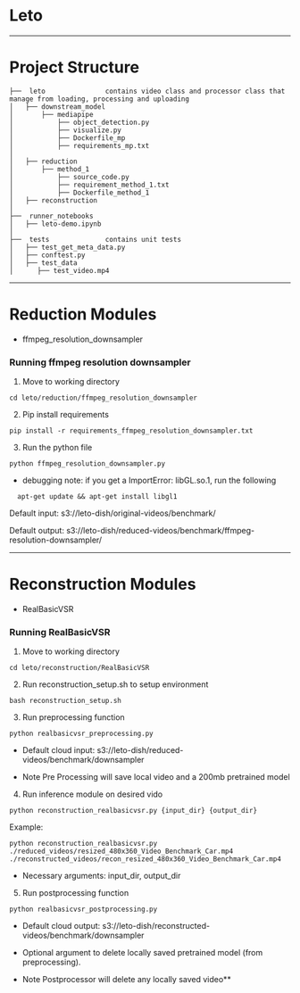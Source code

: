 # **Leto**
----------------------------------
# Project Structure

```
├──  leto				contains video class and processor class that manage from loading, processing and uploading
│   ├── downstream_model
│       ├── mediapipe
│           ├── object_detection.py
│           ├── visualize.py
│           ├── Dockerfile_mp
│           ├── requirements_mp.txt
│
│   ├── reduction
│       ├── method_1
│           ├── source_code.py
│           ├── requirement_method_1.txt
│           ├── Dockerfile_method_1
│   ├── reconstruction
│
├──  runner_notebooks
│   ├── leto-demo.ipynb
│
├──  tests				contains unit tests
│   ├── test_get_meta_data.py
│   ├── conftest.py
│   ├── test_data
│      ├── test_video.mp4

```
----------------------------------
# Reduction Modules
- ffmpeg_resolution_downsampler


### Running ffmpeg resolution downsampler

1. Move to working directory
```console
cd leto/reduction/ffmpeg_resolution_downsampler
```

2. Pip install requirements
```console
pip install -r requirements_ffmpeg_resolution_downsampler.txt
```

3. Run the python file
```console
python ffmpeg_resolution_downsampler.py
```

* debugging note: if you get a ImportError: libGL.so.1, run the following
```console
  apt-get update && apt-get install libgl1
```

Default input: s3://leto-dish/original-videos/benchmark/

Default output: s3://leto-dish/reduced-videos/benchmark/ffmpeg-resolution-downsampler/


----------------------------------
# Reconstruction Modules

- RealBasicVSR

### Running RealBasicVSR 

1. Move to working directory
```console
cd leto/reconstruction/RealBasicVSR
```

2. Run reconstruction_setup.sh to setup environment
```console
bash reconstruction_setup.sh
```

3. Run preprocessing function
```console
python realbasicvsr_preprocessing.py
```
- Default cloud input: s3://leto-dish/reduced-videos/benchmark/downsampler

- Note Pre Processing will save local video and a 200mb pretrained model

4. Run inference module on desired vido
```console
python reconstruction_realbasicvsr.py {input_dir} {output_dir}
```
Example:
```console
python reconstruction_realbasicvsr.py  ./reduced_videos/resized_480x360_Video_Benchmark_Car.mp4 ./reconstructed_videos/recon_resized_480x360_Video_Benchmark_Car.mp4
```

-  Necessary arguments: input_dir, output_dir

5. Run postprocessing function
```console
python realbasicvsr_postprocessing.py
```
- Default cloud output: s3://leto-dish/reconstructed-videos/benchmark/downsampler

- Optional argument to delete locally saved pretrained model (from preprocessing).
- Note Postprocessor will delete any locally saved video**
